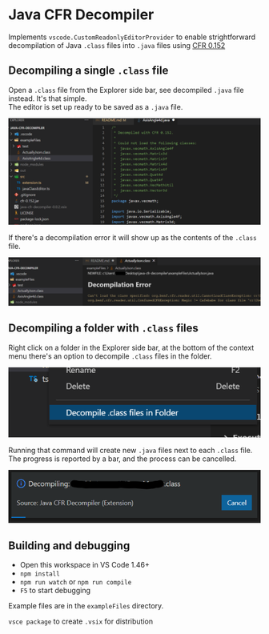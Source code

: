 # Java CFR Decompiler

Implements `vscode.CustomReadonlyEditorProvider` to enable strightforward decompilation of Java `.class` files into `.java` files using [CFR 0.152](https://www.benf.org/other/cfr/)

## Decompiling a single `.class` file

Open a `.class` file from the Explorer side bar, see decompiled `.java` file instead. It's that simple.  
The editor is set up ready to be saved as a `.java` file.

![Decompilation](readme-decompilation.png)

If there's a decompilation error it will show up as the contents of the `.class` file.

![Decompilation Error](readme-errorexample.png)

## Decompiling a folder with `.class` files

Right click on a folder in the Explorer side bar, at the bottom of the context menu there's an option to decompile `.class` files in the folder.

![Folder](readme-folder.png)

Running that command will create new `.java` files next to each `.class` file. The progress is reported by a bar, and the process can be cancelled.

![Folder Progress](readme-folderprogress.png)

## Building and debugging

- Open this workspace in VS Code 1.46+
- `npm install`
- `npm run watch` or `npm run compile`
- `F5` to start debugging

Example files are in the `exampleFiles` directory.

`vsce package` to create `.vsix` for distribution